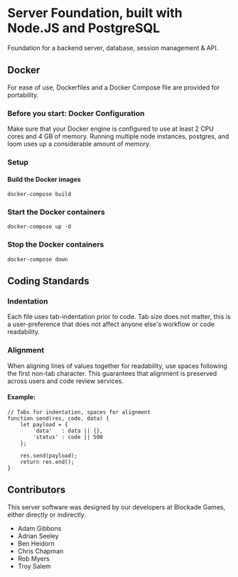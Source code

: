 # Server Foundation, built with Node.JS and PostgreSQL

Foundation for a backend server, database, session management & API.

## Docker

For ease of use, Dockerfiles and a Docker Compose file are provided for portability.

### Before you start: Docker Configuration

Make sure that your Docker engine is configured to use at least 2 CPU cores and 4 GB of memory. Running multiple node instances, postgres, and loom uses up a considerable amount of memory.

### Setup

#### Build the Docker images
`docker-compose build`

### Start the Docker containers
`docker-compose up -d`

### Stop the Docker containers
`docker-compose down`


## Coding Standards

### Indentation

Each file uses tab-indentation prior to code. Tab size does not matter, this is a user-preference that does not affect anyone else's workflow or code readability.

### Alignment

When aligning lines of values together for readability, use spaces following the first non-tab character. This guarantees that alignment is preserved across users and code review services.

#### Example:

```
// Tabs for indentation, spaces for alignment
function send(res, code, data) {
	let payload = {
		'data'   : data || {},
		'status' : code || 500
	};

	res.send(payload);
	return res.end();
}
```


## Contributors

This server software was designed by our developers at Blockade Games, either directly or indirectly.

- Adam Gibbons
- Adrian Seeley
- Ben Heidorn
- Chris Chapman
- Rob Myers
- Troy Salem
